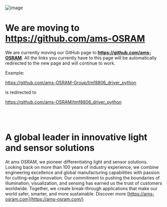 ![image](https://github.com/ams-OSRAM-Group/.github/assets/172606976/b34ed152-aa2a-4e08-b0af-de61e85274fe)

# We are moving to https://github.com/ams-OSRAM
We are currently moving our GitHub page to **https://github.com/ams-OSRAM**.
All the links you currently have to this page will be automatically redirected to the new page and will continue to work.

Example:

https://github.com/ams-OSRAM-Group/tmf8806_driver_python

is redirected to

https://github.com/ams-OSRAM/tmf8806_driver_python

<br>
<br>

# A global leader in innovative light and sensor solutions
At ams OSRAM, we pioneer differentiating light and sensor solutions. Looking back on more than 100 years of industry experience, we combine engineering excellence and global manufacturing capabilities with passion for cutting-edge innovation. Our commitment to pushing the boundaries of illumination, visualization, and sensing has earned us the trust of customers worldwide. Together, we create break-through applications that make our world safer, smarter, and more sustainable. Discover more [https://ams-osram.com](https://ams-osram.com/)
